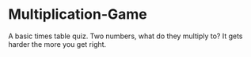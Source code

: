 # Multiplication-Game

A basic times table quiz. Two numbers, what do they multiply to? It gets harder the more you get right.
